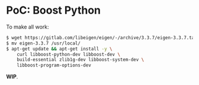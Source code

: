 # PoC: Boost Python

To make all work:
```bash
$ wget https://gitlab.com/libeigen/eigen/-/archive/3.3.7/eigen-3.3.7.tar.bz2 && tar xfjv eigen-3.3.7.tar.bz2 && rm eigen-3.3.7.tar.bz2
$ mv eigen-3.3.7 /usr/local/
$ apt-get update && apt-get install -y \
    curl libboost-python-dev libboost-dev \
    build-essential zlib1g-dev libboost-system-dev \
    libboost-program-options-dev
```

**WIP**.
